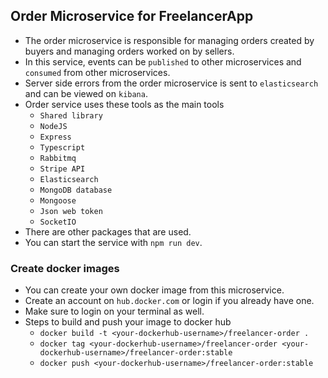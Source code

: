 ## Order Microservice for FreelancerApp
* The order microservice is responsible for managing orders created by buyers and managing orders worked on by sellers.
* In this service, events can be `published` to other microservices and `consumed` from other microservices.
* Server side errors from the order microservice is sent to `elasticsearch` and can be viewed on `kibana`.
* Order service uses these tools as the main tools
  * `Shared library`
  * `NodeJS`
  * `Express`
  * `Typescript`
  * `Rabbitmq`
  * `Stripe API`
  * `Elasticsearch`
  * `MongoDB database`
  * `Mongoose`
  * `Json web token`
  * `SocketIO`
* There are other packages that are used.
* You can start the service with `npm run dev`.

### Create docker images
* You can create your own docker image from this microservice.
* Create an account on `hub.docker.com` or login if you already have one.
* Make sure to login on your terminal as well.
* Steps to build and push your image to docker hub
  * `docker build -t <your-dockerhub-username>/freelancer-order .`
  * `docker tag <your-dockerhub-username>/freelancer-order <your-dockerhub-username>/freelancer-order:stable`
  * `docker push <your-dockerhub-username>/freelancer-order:stable`
